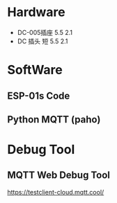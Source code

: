 # Hardware
- DC-005插座 5.5 2.1
- DC 插头 短 5.5 2.1

# SoftWare
  ## ESP-01s Code

  ## Python MQTT (paho)

# Debug Tool
  ## MQTT Web Debug Tool
  https://testclient-cloud.mqtt.cool/
